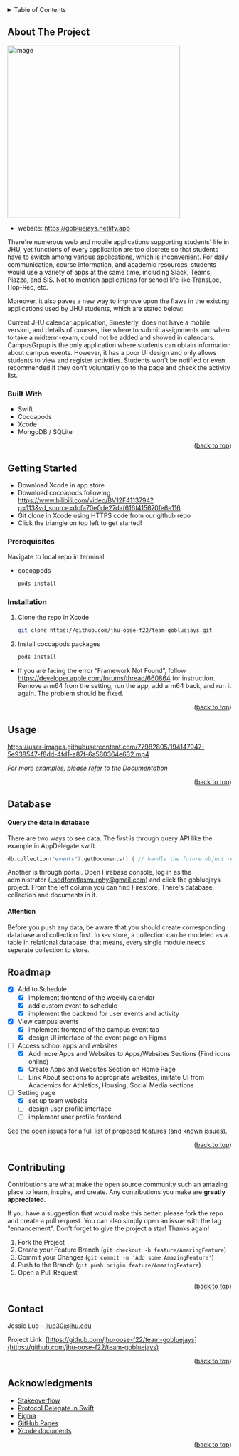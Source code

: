 <!-- TABLE OF CONTENTS -->
<details>
  <summary>Table of Contents</summary>
  <ol>
    <li>
      <a href="#about-the-project">About The Project</a>
      <ul>
        <li><a href="#built-with">Built With</a></li>
      </ul>
    </li>
    <li>
      <a href="#getting-started">Getting Started</a>
      <ul>
        <li><a href="#prerequisites">Prerequisites</a></li>
        <li><a href="#installation">Installation</a></li>
      </ul>
    </li>
    <li><a href="#usage">Usage</a></li>
    <li><a href="#roadmap">Roadmap</a></li>
    <li><a href="#contributing">Contributing</a></li>
    <li><a href="#license">License</a></li>
    <li><a href="#contact">Contact</a></li>
    <li><a href="#acknowledgments">Acknowledgments</a></li>
  </ol>
</details>



<!-- ABOUT THE PROJECT -->
## About The Project

<img width="388" alt="image" src="https://user-images.githubusercontent.com/77982805/194137270-7f759a30-1295-419f-8fd3-94db9ac750c5.png">

* website: https://gobluejays.netlify.app

There're numerous web and mobile applications supporting students' life in JHU, yet functions of every application are too discrete so that students have to switch among various applications, which is inconvenient. For daily communication, course information, and academic resources, students would use a variety of apps at the same time, including Slack, Teams, Piazza, and SIS. Not to mention applications for school life like TransLoc, Hop-Rec, etc.

Moreover, it also paves a new way to improve upon the flaws in the existing applications used by JHU students, which are stated below:

Current JHU calendar application, Smesterly, does not have a mobile version, and details of courses, like where to submit assignments and when to take a midterm-exam, could not be added and showed in calendars.
CampusGrpup is the only application where students can obtain information about campus events. However, it has a poor UI design and only allows students to view and register activities. Students won't be notified or even recommended if they don't voluntarily go to the page and check the activity list.



### Built With
* Swift
* Cocoapods
* Xcode
* MongoDB / SQLite

<p align="right">(<a href="#readme-top">back to top</a>)</p>


<!-- GETTING STARTED -->
## Getting Started
* Download Xcode in app store
* Download cocoapods following https://www.bilibili.com/video/BV12F4113794?p=113&vd_source=dcfa70e0de27daf616f415670fe6e116
* Git clone in Xcode using HTTPS code from our github repo
* Click the triangle on top left to get started!

### Prerequisites
Navigate to local repo in terminal
* cocoapods
  ```sh
  pods install
  ```

### Installation

1. Clone the repo in Xcode
   ```sh
   git clone https://github.com/jhu-oose-f22/team-gobluejays.git
   ```
2. Install cocoapods packages
   ```sh
   pods install
   ```

* If you are facing the error “Framework Not Found”, follow https://developer.apple.com/forums/thread/660864 for instruction. Remove arm64 from the setting, run the app, add arm64 back, and run it again. The problem should be fixed.


<p align="right">(<a href="#readme-top">back to top</a>)</p>



<!-- USAGE EXAMPLES -->
## Usage


https://user-images.githubusercontent.com/77982805/194147947-5e938547-f8dd-4fd1-a87f-6a560364e632.mp4

_For more examples, please refer to the [Documentation](https://github.com/jhu-oose-f22/team-gobluejays/tree/main/Docs)_

<p align="right">(<a href="#readme-top">back to top</a>)</p>

## Database

#### Query the data in database

There are two ways to see data. The first is through query API like the example in AppDelegate.swift.
``` swift
db.collection("events").getDocuments() { // handle the future object returned by getDocuments() }
```
Another is through portal. Open Firebase console, log in as the administrator (usedforatlasmurphy@gmail.com) and click the gobluejays project. From the left column you can find Firestore. There's database, collection and documents in it.

#### Attention

Before you push any data, be aware that you should create corresponding database and collection first. In k-v store, a collection can be modeled as a table in relational database, that means, every single module needs seperate collection to store.



<!-- ROADMAP -->
## Roadmap

- [x] Add to Schedule
    - [x] implement frontend of the weekly calendar
    - [x] add custom event to schedule
    - [x] implement the backend for user events and activity
- [x] View campus events
    - [x] implement frontend of the campus event tab
    - [x] design UI interface of the event page on Figma
- [ ] Access school apps and websites
    - [x] Add more Apps and Websites to Apps/Websites Sections (Find icons online)
    - [x] Create Apps and Websites Section on Home Page
    - [ ] Link About sections to appropriate websites, imitate UI from Academics for Athletics, Housing, Social Media sections
- [ ] Setting page
    - [x] set up team website
    - [ ] design user profile interface
    - [ ] implement user profile frontend

See the [open issues](https://github.com/jhu-oose-f22/team-gobluejays/issues) for a full list of proposed features (and known issues).

<p align="right">(<a href="#readme-top">back to top</a>)</p>



<!-- CONTRIBUTING -->
## Contributing

Contributions are what make the open source community such an amazing place to learn, inspire, and create. Any contributions you make are **greatly appreciated**.

If you have a suggestion that would make this better, please fork the repo and create a pull request. You can also simply open an issue with the tag "enhancement".
Don't forget to give the project a star! Thanks again!

1. Fork the Project
2. Create your Feature Branch (`git checkout -b feature/AmazingFeature`)
3. Commit your Changes (`git commit -m 'Add some AmazingFeature'`)
4. Push to the Branch (`git push origin feature/AmazingFeature`)
5. Open a Pull Request

<p align="right">(<a href="#readme-top">back to top</a>)</p>


<!-- CONTACT -->
## Contact

Jessie Luo - jluo30@jhu.edu

Project Link: [https://github.com/jhu-oose-f22/team-gobluejays](https://github.com/jhu-oose-f22/team-gobluejays)

<p align="right">(<a href="#readme-top">back to top</a>)</p>



<!-- ACKNOWLEDGMENTS -->
## Acknowledgments
* [Stakeoverflow](https://stackoverflow.com)
* [Protocol Delegate in Swift](https://www.youtube.com/watch?v=Z9eSUE-lzig&t=757s)
* [Figma](https://www.figma.com)
* [GitHub Pages](https://pages.github.com)
* [Xcode documents](https://developer.apple.com/xcode/resources/)

<p align="right">(<a href="#readme-top">back to top</a>)</p>



<!-- MARKDOWN LINKS & IMAGES -->
<!-- https://www.markdownguide.org/basic-syntax/#reference-style-links -->
[contributors-shield]: https://img.shields.io/github/contributors/othneildrew/Best-README-Template.svg?style=for-the-badge
[contributors-url]: https://github.com/othneildrew/Best-README-Template/graphs/contributors
[forks-shield]: https://img.shields.io/github/forks/othneildrew/Best-README-Template.svg?style=for-the-badge
[forks-url]: https://github.com/othneildrew/Best-README-Template/network/members
[stars-shield]: https://img.shields.io/github/stars/othneildrew/Best-README-Template.svg?style=for-the-badge
[stars-url]: https://github.com/othneildrew/Best-README-Template/stargazers
[issues-shield]: https://img.shields.io/github/issues/othneildrew/Best-README-Template.svg?style=for-the-badge
[issues-url]: https://github.com/othneildrew/Best-README-Template/issues
[license-shield]: https://img.shields.io/github/license/othneildrew/Best-README-Template.svg?style=for-the-badge
[license-url]: https://github.com/othneildrew/Best-README-Template/blob/master/LICENSE.txt
[linkedin-shield]: https://img.shields.io/badge/-LinkedIn-black.svg?style=for-the-badge&logo=linkedin&colorB=555
[linkedin-url]: https://linkedin.com/in/othneildrew
[product-screenshot]: images/screenshot.png
[Next.js]: https://img.shields.io/badge/next.js-000000?style=for-the-badge&logo=nextdotjs&logoColor=white
[Next-url]: https://nextjs.org/
[React.js]: https://img.shields.io/badge/React-20232A?style=for-the-badge&logo=react&logoColor=61DAFB
[React-url]: https://reactjs.org/
[Vue.js]: https://img.shields.io/badge/Vue.js-35495E?style=for-the-badge&logo=vuedotjs&logoColor=4FC08D
[Vue-url]: https://vuejs.org/
[Angular.io]: https://img.shields.io/badge/Angular-DD0031?style=for-the-badge&logo=angular&logoColor=white
[Angular-url]: https://angular.io/
[Svelte.dev]: https://img.shields.io/badge/Svelte-4A4A55?style=for-the-badge&logo=svelte&logoColor=FF3E00
[Svelte-url]: https://svelte.dev/
[Laravel.com]: https://img.shields.io/badge/Laravel-FF2D20?style=for-the-badge&logo=laravel&logoColor=white
[Laravel-url]: https://laravel.com
[Bootstrap.com]: https://img.shields.io/badge/Bootstrap-563D7C?style=for-the-badge&logo=bootstrap&logoColor=white
[Bootstrap-url]: https://getbootstrap.com
[JQuery.com]: https://img.shields.io/badge/jQuery-0769AD?style=for-the-badge&logo=jquery&logoColor=white
[JQuery-url]: https://jquery.com 
